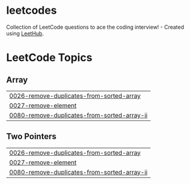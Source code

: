 # leetcodes
Collection of LeetCode questions to ace the coding interview! - Created using [LeetHub](https://github.com/QasimWani/LeetHub).

<!---LeetCode Topics Start-->
# LeetCode Topics
## Array
|  |
| ------- |
| [0026-remove-duplicates-from-sorted-array](https://github.com/youngjewoo/leetcodes/tree/master/0026-remove-duplicates-from-sorted-array) |
| [0027-remove-element](https://github.com/youngjewoo/leetcodes/tree/master/0027-remove-element) |
| [0080-remove-duplicates-from-sorted-array-ii](https://github.com/youngjewoo/leetcodes/tree/master/0080-remove-duplicates-from-sorted-array-ii) |
## Two Pointers
|  |
| ------- |
| [0026-remove-duplicates-from-sorted-array](https://github.com/youngjewoo/leetcodes/tree/master/0026-remove-duplicates-from-sorted-array) |
| [0027-remove-element](https://github.com/youngjewoo/leetcodes/tree/master/0027-remove-element) |
| [0080-remove-duplicates-from-sorted-array-ii](https://github.com/youngjewoo/leetcodes/tree/master/0080-remove-duplicates-from-sorted-array-ii) |
<!---LeetCode Topics End-->